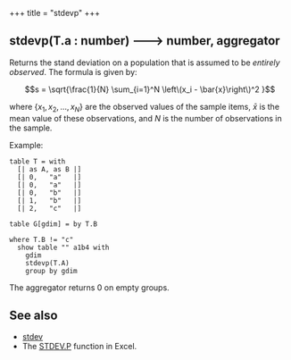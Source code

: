 +++
title = "stdevp"
+++

## stdevp(T.a : number) 🡒 number, aggregator

Returns the stand deviation on a population that is assumed to be _entirely observed_. The formula is given by:

$$s = \sqrt{\frac{1}{N} \sum_{i=1}^N  \left\(x_i - \bar{x}\right\)^2 }$$

where $\textstyle\{x_1,\, x_2,\, \ldots,\, x_N\}$ are the observed values of the sample items, $\bar{x}$ is the mean value of these observations, and $N$ is the number of observations in the sample.

Example:

```envision
table T = with
  [| as A, as B |]
  [| 0,   "a"   |]
  [| 0,   "a"   |]
  [| 0,   "b"   |]
  [| 1,   "b"   |]
  [| 2,   "c"   |]

table G[gdim] = by T.B

where T.B != "c"
  show table "" a1b4 with
    gdim
    stdevp(T.A)
    group by gdim
```

The aggregator returns 0 on empty groups.

## See also

* [stdev](../stdev/)
* The [STDEV.P](https://support.office.com/en-ie/article/stdev-p-function-6e917c05-31a0-496f-ade7-4f4e7462f285) function in Excel.
